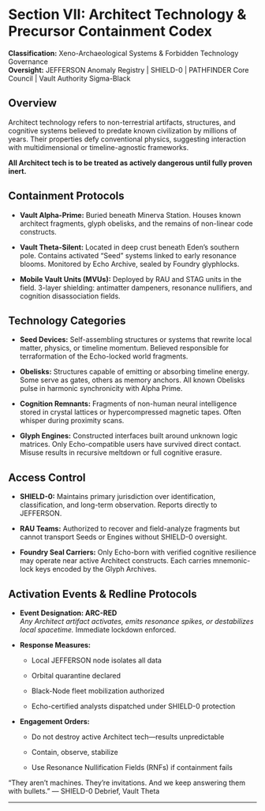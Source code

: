 # **Section VII: Architect Technology & Precursor Containment Codex**

**Classification:** Xeno-Archaeological Systems & Forbidden Technology Governance  
 **Oversight:** JEFFERSON Anomaly Registry | SHIELD-0 | PATHFINDER Core Council | Vault Authority Sigma-Black

## **Overview**

Architect technology refers to non-terrestrial artifacts, structures, and cognitive systems believed to predate known civilization by millions of years. Their properties defy conventional physics, suggesting interaction with multidimensional or timeline-agnostic frameworks.

**All Architect tech is to be treated as actively dangerous until fully proven inert.**

## **Containment Protocols**

* **Vault Alpha-Prime:** Buried beneath Minerva Station. Houses known architect fragments, glyph obelisks, and the remains of non-linear code constructs.

* **Vault Theta-Silent:** Located in deep crust beneath Eden’s southern pole. Contains activated “Seed” systems linked to early resonance blooms. Monitored by Echo Archive, sealed by Foundry glyphlocks.

* **Mobile Vault Units (MVUs):** Deployed by RAU and STAG units in the field. 3-layer shielding: antimatter dampeners, resonance nullifiers, and cognition disassociation fields.

## **Technology Categories**

* **Seed Devices:** Self-assembling structures or systems that rewrite local matter, physics, or timeline momentum. Believed responsible for terraformation of the Echo-locked world fragments.

* **Obelisks:** Structures capable of emitting or absorbing timeline energy. Some serve as gates, others as memory anchors. All known Obelisks pulse in harmonic synchronicity with Alpha Prime.

* **Cognition Remnants:** Fragments of non-human neural intelligence stored in crystal lattices or hypercompressed magnetic tapes. Often whisper during proximity scans.

* **Glyph Engines:** Constructed interfaces built around unknown logic matrices. Only Echo-compatible users have survived direct contact. Misuse results in recursive meltdown or full cognitive erasure.

## **Access Control**

* **SHIELD-0:** Maintains primary jurisdiction over identification, classification, and long-term observation. Reports directly to JEFFERSON.

* **RAU Teams:** Authorized to recover and field-analyze fragments but cannot transport Seeds or Engines without SHIELD-0 oversight.

* **Foundry Seal Carriers:** Only Echo-born with verified cognitive resilience may operate near active Architect constructs. Each carries mnemonic-lock keys encoded by the Glyph Archives.

## **Activation Events & Redline Protocols**

* **Event Designation: ARC-RED**  
   *Any Architect artifact activates, emits resonance spikes, or destabilizes local spacetime.* Immediate lockdown enforced.

* **Response Measures:**

  * Local JEFFERSON node isolates all data

  * Orbital quarantine declared

  * Black-Node fleet mobilization authorized

  * Echo-certified analysts dispatched under SHIELD-0 protection

* **Engagement Orders:**

  * Do not destroy active Architect tech—results unpredictable

  * Contain, observe, stabilize

  * Use Resonance Nullification Fields (RNFs) if containment fails

“They aren’t machines. They’re invitations. And we keep answering them with bullets.” — SHIELD-0 Debrief, Vault Theta

---

